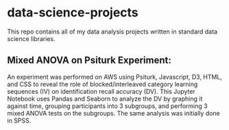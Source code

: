 # data-science-projects
This repo contains all of my data analysis projects written in standard data science libraries.

## Mixed ANOVA on Psiturk Experiment: 
An experiment was performed on AWS using Psiturk, Javascript, D3, HTML, and CSS to reveal the role of blocked/interleaved category learning sequences (IV) on identification recall accuracy (DV). This Jupyter Notebook uses Pandas and Seaborn to analyze the DV by graphing it against time, grouping participants into 3 subgroups, and performing 3 mixed ANOVA tests on the subgroups. The same analysis was initially done in SPSS.
